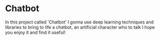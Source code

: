 # Chatbot
In this project called 'Chatbot' I gonna use deep learning techniques and libraries to bring to life a chatbot, an artificial character who to talk
I hope you enjoy it and find it useful!
